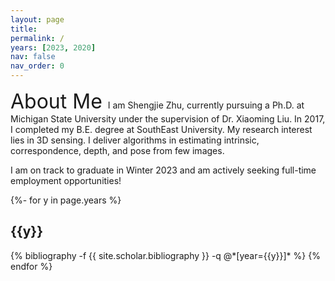 ```yaml
---
layout: page
title:  
permalink: /
years: [2023, 2020]
nav: false
nav_order: 0
---
```

<font size="6.5"> About Me </font>
I am Shengjie Zhu, currently pursuing a Ph.D. at Michigan State University under the supervision of Dr. Xiaoming Liu. In 2017, I completed my B.E. degree at SouthEast University. 
My research interest lies in 3D sensing. I deliver algorithms in estimating intrinsic, correspondence, depth, and pose from few images.


I am on track to graduate in Winter 2023 and am actively seeking full-time employment opportunities!


<div class="publications">
{%- for y in page.years %}
  <h2 class="year">{{y}}</h2>
  {% bibliography -f {{ site.scholar.bibliography }} -q @*[year={{y}}]* %}
{% endfor %}
</div>